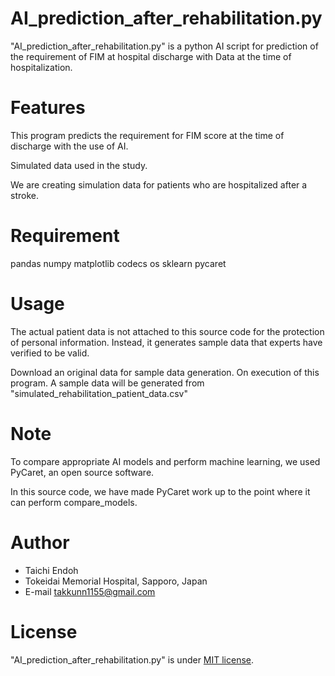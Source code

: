 
# AI_prediction_after_rehabilitation.py

"AI_prediction_after_rehabilitation.py" is a python AI script for prediction of the requirement of FIM at hospital discharge with Data at the time of hospitalization.

# Features

This program predicts the requirement for FIM score at the time of discharge with the use of AI.  
    
Simulated data used in the study.

We are creating simulation data for patients who are hospitalized after a stroke.

# Requirement

pandas
numpy
matplotlib
codecs
os
sklearn
pycaret

# Usage

The actual patient data is not attached to this source code for the protection of personal information.
Instead, it generates sample data that experts have verified to be valid.

Download an original data for sample data generation.
On execution of this program. A sample data will be generated from "simulated_rehabilitation_patient_data.csv"

# Note

To compare appropriate AI models and perform machine learning, we used PyCaret, an open source software.

In this source code, we have made PyCaret work up to the point where it can perform compare_models.


# Author

* Taichi Endoh
* Tokeidai Memorial Hospital, Sapporo, Japan
* E-mail takkunn1155@gmail.com


# License
"AI_prediction_after_rehabilitation.py" is under [MIT license](https://en.wikipedia.org/wiki/MIT_License).
